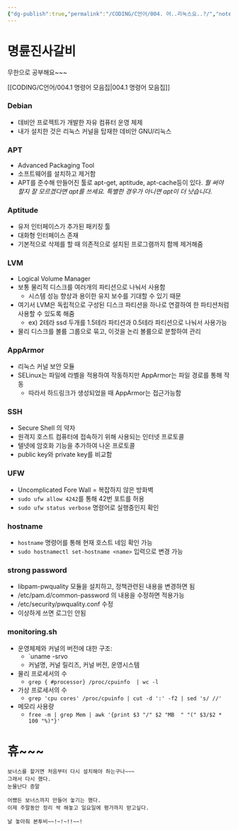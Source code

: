 ```yaml
---
{"dg-publish":true,"permalink":"/CODING/C언어/004. 어..리눅스요..?/","noteIcon":"2"}
---
```


# 명륜진사갈비
무한으로 공부해요~~~

[[CODING/C언어/004.1 명령어 모음집\|004.1 명령어 모음집]]
### Debian
- 데비안 프로젝트가 개발한 자유 컴퓨터 운영 체제
- 내가 설치한 것은 리눅스 커널을 탑재한 데비안 GNU/리눅스

### APT
- Advanced Packaging Tool
- 소프트웨어를 설치하고 제거함
- APT를 준수해 만들어진 툴로 apt-get, aptitude, apt-cache등이 있다.
	*뭘 써야 할지 잘 모르겠다면 apt를 쓰세요.
	특별한 경우가 아니면 apt이 더 낫습니다.*

### Aptitude
- 유저 인터페이스가 추가된 패키징 툴
- 대화형 인터페이스 존재
- 기본적으로 삭제를 할 때 의존적으로 설치된 프로그램까지 함께 제거해줌
### LVM
- Logical Volume Manager
- 보통 물리적 디스크를 여러개의 파티션으로 나눠서 사용함
	- 시스템 성능 향상과 용이한 유지 보수를 기대할 수 있기 때문
- 여기서 LVM은 독립적으로 구성된 디스크 파티션을 하나로 연결하여 한 파티션처럼 사용할 수 있도록 해줌
	- ex) 2테라 ssd 두개를 1.5테라 파티션과 0.5테라 파티션으로 나눠서 사용가능
- 물리 디스크를 볼륨 그룹으로 묶고, 이것을 논리 볼륨으로 분할하여 관리

### AppArmor
- 리눅스 커널 보안 모듈
- SELinux는 파일에 라벨을 적용하여 작동하지만 AppArmor는 파일 경로를 통해 작동
	- 따라서 하드링크가 생성되었을 때 AppArmor는 접근가능함

### SSH
- Secure Shell 의 약자
- 원격지 호스트 컴퓨터에 접속하기 위해 사용되는 인터넷 프로토콜
- 텔넷에 암호화 기능을 추가하여 나온 프로토콜
- public key와 private key를 비교함

### UFW
- Uncomplicated Fore Wall = 복잡하지 않은 방화벽
- `sudo ufw allow 4242`를 통해 42번 포트를 허용
- `sudo ufw status verbose` 명령어로 실행중인지 확인

### hostname
- `hostname` 명령어를 통해 현재 호스트 네임 확인 가능
- `sudo hostnamectl set-hostname <name>` 입력으로 변경 가능

### strong password
- libpam-pwquality 모듈을 설치하고, 정책관련된 내용을 변경하면 됨
- /etc/pam.d/common-password 의 내용을 수정하면 적용가능
- /etc/security/pwquality.conf 수정
- 이상하게 쓰면 로그인 안됨

### monitoring.sh
- 운영체제와 커널의 버전에 대한 구조:
	- `uname -srvo
	- 커널명, 커널 릴리즈, 커널 버전, 운영시스템
-  물리 프로세서의 수
	- `grep
{ #processor}
 /proc/cpuinfo  | wc -l`
- 가상 프로세서의 수
	- `grep 'cpu cores' /proc/cpuinfo | cut -d ':' -f2 | sed 's/ //'`
- 메모리 사용량
	- `free -m | grep Mem | awk '{print $3 "/" $2 "MB  " "(" $3/$2 * 100 "%)"}'`


# 휴~~~
	보너스를 할거면 처음부터 다시 설치해야 하는구나~~~
	그래서 다시 했다.
	눈물난다 증말
	
	어쨌든 보너스까지 만들어 놓기는 했다.
	이제 주말동안 정리 싹 해놓고 일요일에 평가까지 받고싶다.
	
	날 놓아줘 본투비~~!~!~!!~~!